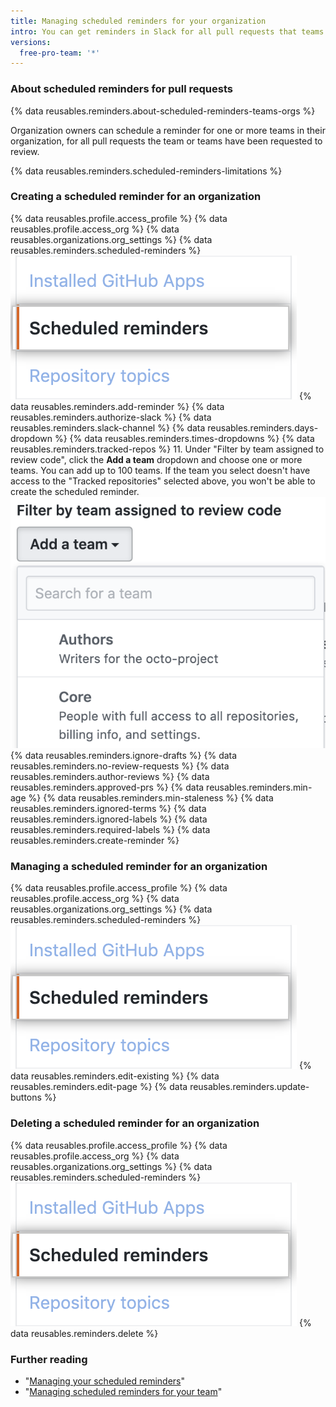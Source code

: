 ```yaml
---
title: Managing scheduled reminders for your organization
intro: You can get reminders in Slack for all pull requests that teams in your organization have been requested to review.
versions:
  free-pro-team: '*'
---
```


### About scheduled reminders for pull requests

{% data reusables.reminders.about-scheduled-reminders-teams-orgs %}

Organization owners can schedule a reminder for one or more teams in their organization, for all pull requests the team or teams have been requested to review. 

{% data reusables.reminders.scheduled-reminders-limitations %}

### Creating a scheduled reminder for an organization
{% data reusables.profile.access_profile %}
{% data reusables.profile.access_org %}
{% data reusables.organizations.org_settings %}
{% data reusables.reminders.scheduled-reminders %}
![Scheduled reminders button](/assets/images/help/organizations/scheduled-reminders-org.png)
{% data reusables.reminders.add-reminder %}
{% data reusables.reminders.authorize-slack %}
{% data reusables.reminders.slack-channel %}
{% data reusables.reminders.days-dropdown %}
{% data reusables.reminders.times-dropdowns %}
{% data reusables.reminders.tracked-repos %}
11. Under "Filter by team assigned to review code", click the **Add a team** dropdown and choose one or more teams. You can add up to 100 teams. If the team you select doesn't have access to the "Tracked repositories" selected above, you won't be able to create the scheduled reminder. 
![Add a team dropdown](/assets/images/help/organizations/scheduled-reminders-add-teams.png)
{% data reusables.reminders.ignore-drafts %}
{% data reusables.reminders.no-review-requests %}
{% data reusables.reminders.author-reviews %}
{% data reusables.reminders.approved-prs %}
{% data reusables.reminders.min-age %}
{% data reusables.reminders.min-staleness %}
{% data reusables.reminders.ignored-terms %}
{% data reusables.reminders.ignored-labels %}
{% data reusables.reminders.required-labels %}
{% data reusables.reminders.create-reminder %}

### Managing a scheduled reminder for an organization
{% data reusables.profile.access_profile %}
{% data reusables.profile.access_org %}
{% data reusables.organizations.org_settings %}
{% data reusables.reminders.scheduled-reminders %}
![Scheduled reminders button](/assets/images/help/organizations/scheduled-reminders-org.png)
{% data reusables.reminders.edit-existing %}
{% data reusables.reminders.edit-page %}
{% data reusables.reminders.update-buttons %}

### Deleting a scheduled reminder for an organization
{% data reusables.profile.access_profile %}
{% data reusables.profile.access_org %}
{% data reusables.organizations.org_settings %}
{% data reusables.reminders.scheduled-reminders %}
![Scheduled reminders button](/assets/images/help/organizations/scheduled-reminders-org.png)
{% data reusables.reminders.delete %}

### Further reading

- "[Managing your scheduled reminders](/github/setting-up-and-managing-your-github-user-account/managing-your-scheduled-reminders)"
- "[Managing scheduled reminders for your team](/github/setting-up-and-managing-organizations-and-teams/managing-scheduled-reminders-for-your-team)"
